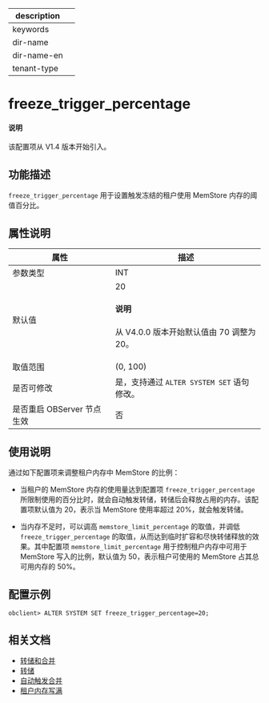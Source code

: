 |description||
|---|---|
|keywords||
|dir-name||
|dir-name-en||
|tenant-type||

# freeze_trigger_percentage 

<main id="notice" type='explain'>
  <h4>说明</h4>
  <p>该配置项从 V1.4 版本开始引入。</p>
</main>

## 功能描述

`freeze_trigger_percentage` 用于设置触发冻结的租户使用 MemStore 内存的阈值百分比。

## 属性说明

|      **属性**      |  **描述**   |
|------------------|-----------|
| 参数类型         | INT        |
| 默认值           | 20  <main id="notice" type='explain'><h4>说明</h4><p>从 V4.0.0 版本开始默认值由 70 调整为 20。</p></main>     |
| 取值范围         | (0, 100) |
| 是否可修改  | 是，支持通过 `ALTER SYSTEM SET` 语句修改。|
| 是否重启 OBServer 节点生效 | 否         |

## 使用说明

通过如下配置项来调整租户内存中 MemStore 的比例：

* 当租户的 MemStore 内存的使用量达到配置项 `freeze_trigger_percentage` 所限制使用的百分比时，就会自动触发转储，转储后会释放占用的内存。该配置项默认值为 20，表示当 MemStore 使用率超过 20%，就会触发转储。

* 当内存不足时，可以调高 `memstore_limit_percentage` 的取值，并调低 `freeze_trigger_percentage` 的取值，从而达到临时扩容和尽快转储释放的效果。其中配置项 `memstore_limit_percentage` 用于控制租户内存中可用于 MemStore 写入的比例，默认值为 50，表示租户可使用的 MemStore 占其总可用内存的 50%。

## 配置示例

```shell
obclient> ALTER SYSTEM SET freeze_trigger_percentage=20;
```

## 相关文档

* [转储和合并](../../../../600.manage/1000.troubleshooting/400.storage/100.minor-freeze-and-compaction.md)
* [转储](../../../../700.reference/100.oceanbase-database-concepts/900.storage-architecture/300.dump-and-merge/200.dump.md)
* [自动触发合并](../../../../700.reference/200.system-management/500.manage-data-storage/200.merge-management/200.automatic-merge-triggering.md)
* [租户内存写满](../../../../600.manage/1100.emergency-response/300.common-emergency-response/200.problems-caused-by-capacity-changes/400.full-tenant-memory.md)